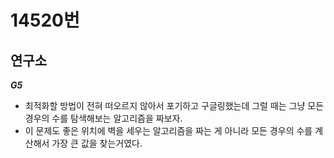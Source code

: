 # 14520번
## 연구소
***G5***
- 최적화할 방법이 전혀 떠오르지 않아서 포기하고 구글링했는데 그럴 때는 그냥 모든 경우의 수를 탐색해보는 알고리즘을 짜보자.
- 이 문제도 좋은 위치에 벽을 세우는 알고리즘을 짜는 게 아니라 모든 경우의 수를 계산해서 가장 큰 값을 찾는거였다.
